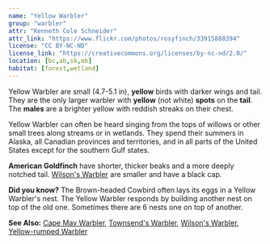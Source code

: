 ```yaml
---
name: "Yellow Warbler"
group: "warbler"
attr: "Kenneth Cole Schneider"
attr_link: "https://www.flickr.com/photos/rosyfinch/33915888394"
license: "CC BY-NC-ND"
license_link: "https://creativecommons.org/licenses/by-nc-nd/2.0/"
location: [bc,ab,sk,mb]
habitat: [forest,wetland]
---
```

Yellow Warbler are small (4.7-5.1 in), **yellow** birds with darker wings and tail. They are the only larger warbler with **yellow** (not white) **spots** on the **tail**. The **males** are a brighter yellow with reddish streaks on their chest.

Yellow Warbler can often be heard singing from the tops of willows or other small trees along streams or in wetlands. They spend their summers in Alaska, all Canadian provinces and territories, and in all parts of the United States except for the southern Gulf states.

**American Goldfinch** have shorter, thicker beaks and a more deeply notched tail. [Wilson's Warbler](/{{section}}/wilswarb) are smaller and have a black cap.

**Did you know?** The Brown-headed Cowbird often lays its eggs in a Yellow Warbler's nest. The Yellow Warbler responds by building another nest on top of the old one. Sometimes there are 6 nests one on top of another.

<!-- generated, do not edit -->
**See Also:**
[Cape May Warbler](/{{section}}/capewarb),
[Townsend's Warbler](/{{section}}/townwarb),
[Wilson's Warbler](/{{section}}/wilswarb),
[Yellow-rumped Warbler](/{{section}}/yellrump)

